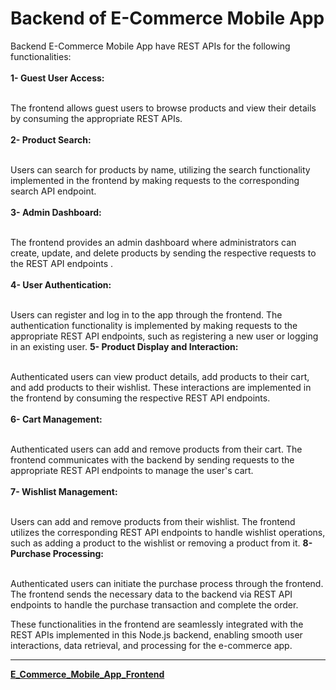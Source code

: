 # Backend of E-Commerce Mobile App
Backend E-Commerce Mobile App have REST APIs for the following functionalities: <br /><br />
**1- Guest User Access:** <br /><br />

The frontend allows guest users to browse products and view their details by consuming the appropriate REST APIs. <br /><br />
**2- Product Search:** <br /><br />

Users can search for products by name, utilizing the search functionality implemented in the frontend by making requests to the corresponding search API endpoint. <br /><br />
**3- Admin Dashboard:** <br /><br />

The frontend provides an admin dashboard where administrators can create, update, and delete products by sending the respective requests to the REST API endpoints .<br /><br />
**4- User Authentication:** <br /><br />

Users can register and log in to the app through the frontend. The authentication functionality is implemented by making requests to the appropriate REST API endpoints, such as registering a new user or logging in an existing user.
**5- Product Display and Interaction:** <br /><br />

Authenticated users can view product details, add products to their cart, and add products to their wishlist. These interactions are implemented in the frontend by consuming the respective REST API endpoints. <br /><br />
**6- Cart Management:** <br /><br />

Authenticated users can add and remove products from their cart. The frontend communicates with the backend by sending requests to the appropriate REST API endpoints to manage the user's cart. <br /><br />
**7- Wishlist Management:** <br /><br />

Users can add and remove products from their wishlist. The frontend utilizes the corresponding REST API endpoints to handle wishlist operations, such as adding a product to the wishlist or removing a product from it.
**8- Purchase Processing:** <br /><br />

Authenticated users can initiate the purchase process through the frontend. The frontend sends the necessary data to the backend via REST API endpoints to handle the purchase transaction and complete the order.

These functionalities in the frontend are seamlessly integrated with the REST APIs implemented in this Node.js backend, enabling smooth user interactions, data retrieval, and processing for the e-commerce app.

<hr />

**[E_Commerce_Mobile_App_Frontend](https://github.com/Ahmadjajja/E_Commerce_Mobile_App_Frontend)**
